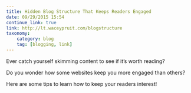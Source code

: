 ```yaml
---
title: Hidden Blog Structure That Keeps Readers Engaged
date: 09/29/2015 15:54
continue_link: true
link: http://lt.waceypruit.com/blogstructure
taxonomy:
    category: blog
    tag: [blogging, link]
---
```


Ever catch yourself skimming content to see if it’s worth reading?

Do you wonder how some websites keep you more engaged than others?

Here are some tips to learn how to keep your readers interest!